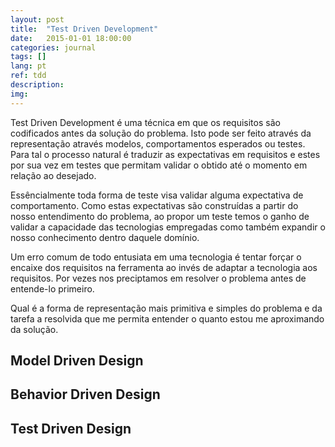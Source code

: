 ```yaml
---
layout: post
title:  "Test Driven Development"
date:   2015-01-01 18:00:00
categories: journal
tags: []
lang: pt
ref: tdd
description: 
img:
---
```


Test Driven Development é uma técnica em que os requisitos são codificados antes da solução do problema. Isto pode ser feito através da representação através modelos, comportamentos esperados ou testes. Para tal o processo natural é traduzir as expectativas em requisitos e estes por sua vez em testes que permitam validar o obtido até o momento em relação ao desejado.

Essêncialmente toda forma de teste visa validar alguma expectativa de comportamento. Como estas expectativas são construídas a partir do nosso entendimento do problema, ao propor um teste temos o ganho de validar a capacidade das tecnologias empregadas como também expandir o nosso conhecimento dentro daquele domínio.

Um erro comum de todo entusiata em uma tecnologia é tentar forçar o encaixe dos requisitos na ferramenta ao invés de adaptar a tecnologia aos requisitos. Por vezes nos preciptamos em resolver o problema antes de entende-lo primeiro.

Qual é a forma de representação mais primitiva e simples do problema e da tarefa a resolvida que me permita entender o quanto estou me aproximando da solução.

## Model Driven Design

## Behavior Driven Design

## Test Driven Design

